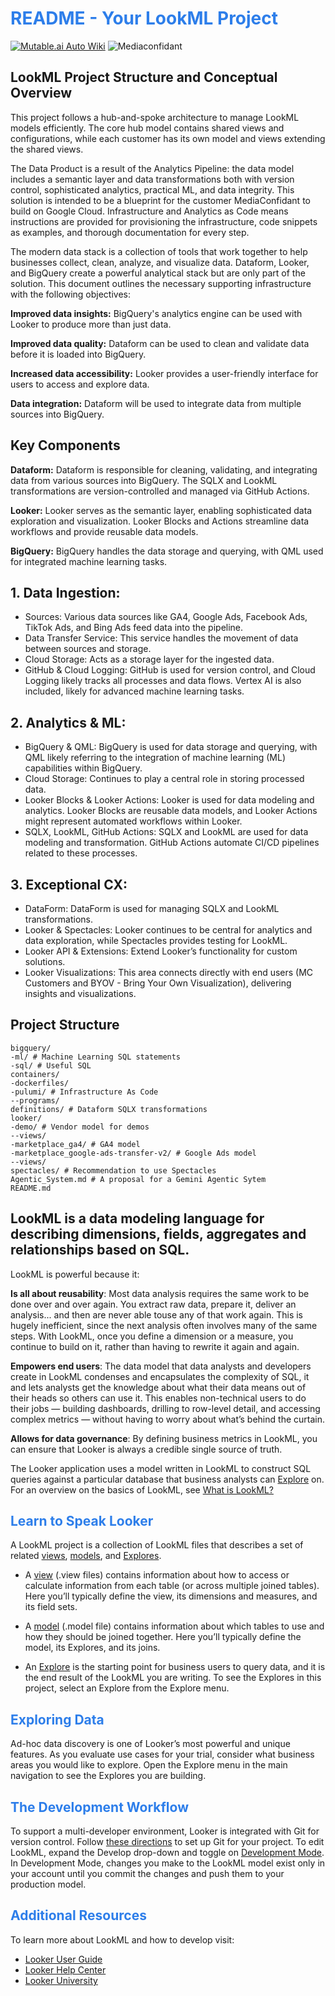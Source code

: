 <h1><span style="color:#2d7eea">README - Your LookML Project</span></h1>

[![Mutable.ai Auto Wiki](https://img.shields.io/badge/Auto_Wiki-Mutable.ai-blue)](https://wiki.mutable.ai/wrenchchatrepo/mediaconfidant)
![Mediaconfidant](https://github.com/user-attachments/assets/17234773-6e64-43b5-be80-f6ebf41e2103)

## LookML Project Structure and Conceptual Overview

This project follows a hub-and-spoke architecture to manage LookML models efficiently. The core hub model contains shared views and configurations, while each customer has its own model and views extending the shared views.

The Data Product is a result of the Analytics Pipeline: the data model includes a semantic layer and data transformations both with version control, sophisticated analytics, practical ML, and data integrity. This solution is intended to be a blueprint for the customer MediaConfidant to build on Google Cloud. Infrastructure and Analytics as Code means instructions are provided for provisioning the infrastructure, code snippets as examples, and thorough documentation for every step.

The modern data stack is a collection of tools that work together to help businesses collect, clean, analyze, and visualize data. Dataform, Looker, and BigQuery create a powerful analytical stack but are only part of the solution. This document outlines the necessary supporting infrastructure with the following objectives:

**Improved data insights:** BigQuery's analytics engine can be used with Looker to produce more than just data.

**Improved data quality:** Dataform can be used to clean and validate data before it is loaded into BigQuery.

**Increased data accessibility:** Looker provides a user-friendly interface for users to access and explore data.

**Data integration:** Dataform will be used to integrate data from multiple sources into BigQuery.

## Key Components

**Dataform:** Dataform is responsible for cleaning, validating, and integrating data from various sources into BigQuery. The SQLX and LookML transformations are version-controlled and managed via GitHub Actions.

**Looker:** Looker serves as the semantic layer, enabling sophisticated data exploration and visualization. Looker Blocks and Actions streamline data workflows and provide reusable data models.

**BigQuery:** BigQuery handles the data storage and querying, with QML used for integrated machine learning tasks.

## 1. Data Ingestion:

+ Sources: Various data sources like GA4, Google Ads, Facebook Ads, TikTok Ads, and Bing Ads feed data into the pipeline.
+ Data Transfer Service: This service handles the movement of data between sources and storage.
+ Cloud Storage: Acts as a storage layer for the ingested data.
+ GitHub & Cloud Logging: GitHub is used for version control, and Cloud Logging likely tracks all processes and data flows. Vertex AI is also included, likely for advanced machine learning tasks.

## 2. Analytics & ML:

+ BigQuery & QML: BigQuery is used for data storage and querying, with QML likely referring to the integration of machine learning (ML) capabilities within BigQuery.
+ Cloud Storage: Continues to play a central role in storing processed data.
+ Looker Blocks & Looker Actions: Looker is used for data modeling and analytics. Looker Blocks are reusable data models, and Looker Actions might represent automated workflows within Looker.
+ SQLX, LookML, GitHub Actions: SQLX and LookML are used for data modeling and transformation. GitHub Actions automate CI/CD pipelines related to these processes.

## 3. Exceptional CX:

+ DataForm: DataForm is used for managing SQLX and LookML transformations.
+ Looker & Spectacles: Looker continues to be central for analytics and data exploration, while Spectacles provides testing for LookML.
+ Looker API & Extensions: Extend Looker’s functionality for custom solutions.
+ Looker Visualizations: This area connects directly with end users (MC Customers and BYOV - Bring Your Own Visualization), delivering insights and visualizations.

## Project Structure

```
bigquery/
-ml/ # Machine Learning SQL statements
-sql/ # Useful SQL
containers/
-dockerfiles/ 
-pulumi/ # Infrastructure As Code
--programs/
definitions/ # Dataform SQLX transformations
looker/
-demo/ # Vendor model for demos
--views/
-marketplace_ga4/ # GA4 model
-marketplace_google-ads-transfer-v2/ # Google Ads model
--views/
spectacles/ # Recommendation to use Spectacles
Agentic_System.md # A proposal for a Gemini Agentic Sytem
README.md
```

## LookML is a data modeling language for describing dimensions, fields, aggregates and relationships based on SQL.

LookML is powerful because it:

**Is all about reusability**: Most data analysis requires the same work to be done over and over again. You extract
raw data, prepare it, deliver an analysis... and then are never able touse any of that work again. This is hugely
inefficient, since the next analysis often involves many of the same steps. With LookML, once you define a
dimension or a measure, you continue to build on it, rather than having to rewrite it again and again.

**Empowers end users**:  The data model that data analysts and developers create in LookML condenses and
encapsulates the complexity of SQL, it and lets analysts get the knowledge about what their data means out of
their heads so others can use it. This enables non-technical users to do their jobs &mdash; building dashboards,
drilling to row-level detail, and accessing complex metrics &mdash; without having to worry about what’s behind the curtain.

**Allows for data governance**: By defining business metrics in LookML, you can ensure that Looker is always a
credible single source of truth.

The Looker application uses a model written in LookML to construct SQL queries against a particular database that business analysts can [Explore](https://cloud.google.com/looker/docs/r/exploring-data) on. For an overview on the basics of LookML, see [What is LookML?](https://cloud.google.com/looker/docs/r/what-is-lookml)

<h2><span style="color:#2d7eea">Learn to Speak Looker</span></h2>

A LookML project is a collection of LookML files that describes a set of related [views](https://cloud.google.com/looker/docs/r/terms/view-file), [models](https://cloud.google.com/looker/docs/r/terms/model-file), and [Explores](https://cloud.google.com/looker/docs/r/terms/explore).

+ A [view](https://cloud.google.com/looker/docs/r/terms/view-file) (.view files) contains information about how to access or calculate information from each table (or
across multiple joined tables). Here you’ll typically define the view, its dimensions and measures, and its field sets.

+ A [model](https://cloud.google.com/looker/docs/r/terms/model-file) (.model file) contains information about which tables to use and how they should be joined together.
Here you’ll typically define the model, its Explores, and its joins.

+ An [Explore](https://cloud.google.com/looker/docs/r/terms/explore) is the starting point for business users to query data, and it is the end result of the LookML you are
writing. To see the Explores in this project, select an Explore from the Explore menu.

<h2><span style="color:#2d7eea">Exploring Data</span></h2>

Ad-hoc data discovery is one of Looker’s most powerful and unique features. As you evaluate use cases for your
trial, consider what business areas you would like to explore. Open the Explore menu in the main navigation to see
the Explores you are building.

<h2><span style="color:#2d7eea">The Development Workflow</span></h2>

To support a multi-developer environment, Looker is integrated with Git for version control. Follow [these directions](https://cloud.google.com/looker/docs/r/develop/git-setup)
to set up Git for your project. To edit LookML, expand the Develop drop-down and toggle on [Development Mode](https://cloud.google.com/looker/docs/r/terms/dev-mode). In
Development Mode, changes you make to the LookML model exist only in your account until you commit the
changes and push them to your production model.

<h2><span style="color:#2d7eea">Additional Resources</span></h2>

To learn more about LookML and how to develop visit:
+ [Looker User Guide](https://looker.com/guide)
+ [Looker Help Center](https://help.looker.com)
+ [Looker University](https://training.looker.com/)
